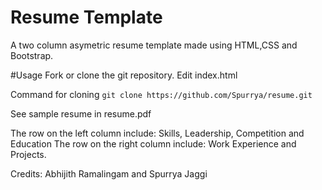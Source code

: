 # Resume Template
A two column asymetric resume template made using HTML,CSS and Bootstrap.

#Usage
Fork or clone the git repository. Edit index.html

Command for cloning
```git clone https://github.com/Spurrya/resume.git```

See sample resume in resume.pdf

The row on the left column include: Skills, Leadership, Competition and Education
The row on the right column include: Work Experience and Projects.

Credits: Abhijith Ramalingam and Spurrya Jaggi
